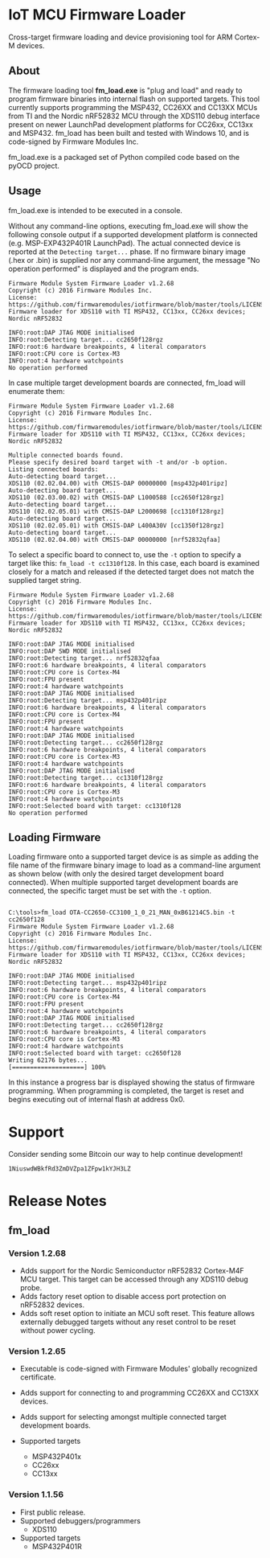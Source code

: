 # IoT MCU Firmware Loader
Cross-target firmware loading and device provisioning tool for ARM Cortex-M devices.

## About
The firmware loading tool **fm_load.exe** is "plug and load" and ready to program firmware binaries into internal flash on supported targets.    This tool currently supports programming the MSP432, CC26XX and CC13XX MCUs from TI and the Nordic nRF52832 MCU through the XDS110 debug interface present on newer LaunchPad development platforms for CC26xx, CC13xx and MSP432.  fm_load has been built and tested with Windows 10, and is code-signed by Firmware Modules Inc.

fm_load.exe is a packaged set of Python compiled code based on the pyOCD project.

## Usage

fm_load.exe is intended to be executed in a console.

Without any command-line options, executing fm_load.exe will show the following console output if a supported development platform is connected (e.g. MSP-EXP432P401R LaunchPad).  The actual connected device is reported at the `Detecting target...` phase.   If no firmware binary image (.hex or .bin) is supplied nor any command-line argument, the message "No operation performed" is displayed and the program ends.
```
Firmware Module System Firmware Loader v1.2.68
Copyright (c) 2016 Firmware Modules Inc.
License: https://github.com/firmwaremodules/iotfirmware/blob/master/tools/LICENSE
Firmware loader for XDS110 with TI MSP432, CC13xx, CC26xx devices; Nordic nRF52832

INFO:root:DAP JTAG MODE initialised
INFO:root:Detecting target... cc2650f128rgz
INFO:root:6 hardware breakpoints, 4 literal comparators
INFO:root:CPU core is Cortex-M3
INFO:root:4 hardware watchpoints
No operation performed
```

In case multiple target development boards are connected, fm_load will enumerate them:
```
Firmware Module System Firmware Loader v1.2.68
Copyright (c) 2016 Firmware Modules Inc.
License: https://github.com/firmwaremodules/iotfirmware/blob/master/tools/LICENSE
Firmware loader for XDS110 with TI MSP432, CC13xx, CC26xx devices; Nordic nRF52832

Multiple connected boards found.
Please specify desired board target with -t and/or -b option.
Listing connected boards:
Auto-detecting board target...
XDS110 (02.02.04.00) with CMSIS-DAP 00000000 [msp432p401ripz]
Auto-detecting board target...
XDS110 (02.03.00.02) with CMSIS-DAP L1000588 [cc2650f128rgz]
Auto-detecting board target...
XDS110 (02.02.05.01) with CMSIS-DAP L2000698 [cc1310f128rgz]
Auto-detecting board target...
XDS110 (02.02.05.01) with CMSIS-DAP L400A30V [cc1350f128rgz]
Auto-detecting board target...
XDS110 (02.02.04.00) with CMSIS-DAP 00000000 [nrf52832qfaa]
```
To select a specific board to connect to,  use the `-t` option to specify a target like this:
`fm_load -t cc1310f128`.  In this case, each board is examined closely for a match and released if the detected target does not match the supplied target string.

```
Firmware Module System Firmware Loader v1.2.68
Copyright (c) 2016 Firmware Modules Inc.
License: https://github.com/firmwaremodules/iotfirmware/blob/master/tools/LICENSE
Firmware loader for XDS110 with TI MSP432, CC13xx, CC26xx devices; Nordic nRF52832

INFO:root:DAP JTAG MODE initialised
INFO:root:DAP SWD MODE initialised
INFO:root:Detecting target... nrf52832qfaa
INFO:root:6 hardware breakpoints, 4 literal comparators
INFO:root:CPU core is Cortex-M4
INFO:root:FPU present
INFO:root:4 hardware watchpoints
INFO:root:DAP JTAG MODE initialised
INFO:root:Detecting target... msp432p401ripz
INFO:root:6 hardware breakpoints, 4 literal comparators
INFO:root:CPU core is Cortex-M4
INFO:root:FPU present
INFO:root:4 hardware watchpoints
INFO:root:DAP JTAG MODE initialised
INFO:root:Detecting target... cc2650f128rgz
INFO:root:6 hardware breakpoints, 4 literal comparators
INFO:root:CPU core is Cortex-M3
INFO:root:4 hardware watchpoints
INFO:root:DAP JTAG MODE initialised
INFO:root:Detecting target... cc1310f128rgz
INFO:root:6 hardware breakpoints, 4 literal comparators
INFO:root:CPU core is Cortex-M3
INFO:root:4 hardware watchpoints
INFO:root:Selected board with target: cc1310f128
No operation performed
```


## Loading Firmware

Loading firmware onto a supported target device is as simple as adding the file name of the firmware binary image to load as a command-line argument as shown below (with only the desired target development board connected).  When multiple supported target development boards are connected, the specific target must be set with the `-t` option.

```

C:\tools>fm_load OTA-CC2650-CC3100_1_0_21_MAN_0xB61214C5.bin -t cc2650f128
Firmware Module System Firmware Loader v1.2.68
Copyright (c) 2016 Firmware Modules Inc.
License: https://github.com/firmwaremodules/iotfirmware/blob/master/tools/LICENSE
Firmware loader for XDS110 with TI MSP432, CC13xx, CC26xx devices; Nordic nRF52832

INFO:root:DAP JTAG MODE initialised
INFO:root:Detecting target... msp432p401ripz
INFO:root:6 hardware breakpoints, 4 literal comparators
INFO:root:CPU core is Cortex-M4
INFO:root:FPU present
INFO:root:4 hardware watchpoints
INFO:root:DAP JTAG MODE initialised
INFO:root:Detecting target... cc2650f128rgz
INFO:root:6 hardware breakpoints, 4 literal comparators
INFO:root:CPU core is Cortex-M3
INFO:root:4 hardware watchpoints
INFO:root:Selected board with target: cc2650f128
Writing 62176 bytes...
[====================] 100%
```

In this instance a progress bar is displayed showing the status of firmware programming.  When programming is completed, the target is reset and begins executing out of internal flash at address 0x0.

# Support

Consider sending some Bitcoin our way to help continue development!

`1NiuswdWBkfRd3ZmDVZpa1ZFpw1kYJH3LZ`


# Release Notes

## fm_load

### Version 1.2.68
* Adds support for the Nordic Semiconductor nRF52832 Cortex-M4F MCU target.  This target can be accessed through any XDS110 debug probe.
* Adds factory reset option to disable access port protection on nRF52832 devices.
* Adds soft reset option to initiate an MCU soft reset. This feature allows externally debugged targets without any reset control to be reset without power cycling.

### Version 1.2.65
* Executable is code-signed with Firmware Modules' globally recognized certificate.
* Adds support for connecting to and programming CC26XX and CC13XX devices.
* Adds support for selecting amongst multiple connected target development boards.

* Supported targets
  * MSP432P401x
  * CC26xx
  * CC13xx

### Version 1.1.56

* First public release.
* Supported debuggers/programmers
  * XDS110
* Supported targets
  * MSP432P401R 
